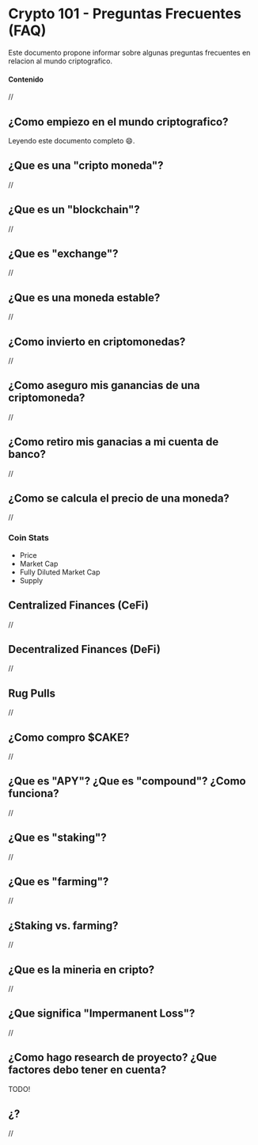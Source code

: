 # Crypto 101 - Preguntas Frecuentes (FAQ)

Este documento propone informar sobre algunas preguntas frecuentes en relacion al mundo criptografico.

#### Contenido
//

## ¿Como empiezo en el mundo criptografico?
Leyendo este documento completo :smile:.

## ¿Que es una "cripto moneda"?
//

## ¿Que es un "blockchain"?
//

## ¿Que es "exchange"?
//

## ¿Que es una moneda estable?
//

## ¿Como invierto en criptomonedas?
//

## ¿Como aseguro mis ganancias de una criptomoneda?
//

## ¿Como retiro mis ganacias a mi cuenta de banco?
//

## ¿Como se calcula el precio de una moneda?
//

### Coin Stats
- Price
- Market Cap
- Fully Diluted Market Cap
- Supply

## Centralized Finances (CeFi)
//

## Decentralized Finances (DeFi)
//

## Rug Pulls
//

## ¿Como compro $CAKE?
//

## ¿Que es "APY"? ¿Que es "compound"? ¿Como funciona?
//

## ¿Que es "staking"?
//

## ¿Que es "farming"?
//

## ¿Staking vs. farming?
//

## ¿Que es la mineria en cripto?
//

## ¿Que significa "Impermanent Loss"?
//

## ¿Como hago research de proyecto? ¿Que factores debo tener en cuenta?
TODO!

## ¿?
//
